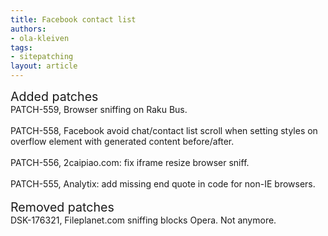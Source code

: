 ```yaml
---
title: Facebook contact list
authors:
- ola-kleiven
tags:
- sitepatching
layout: article
---
```

<span style="font-size: 140%">Added patches</span><br/>PATCH-559, Browser sniffing on Raku Bus.<br/><br/>PATCH-558, Facebook avoid chat/contact list scroll when setting styles on overflow element with generated content before/after.<br/><br/>PATCH-556, 2caipiao.com: fix iframe resize browser sniff.<br/><br/>PATCH-555, Analytix: add missing end quote in code for non-IE browsers.<br/><br/><span style="font-size: 140%">Removed patches</span><br/>DSK-176321, Fileplanet.com sniffing blocks Opera. Not anymore.
